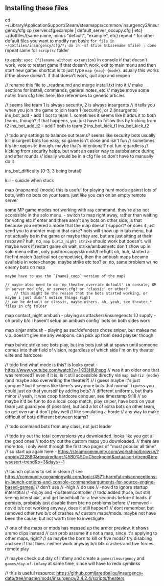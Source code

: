 ## Installing these files

cd ~/Library/ApplicationSupport/Steam/steamapps/common/insurgency2/insurgency/cfg
cp {server.cfg.example | default_server_occupy.cfg | etc} ~/dotfiles/{same name, minus "default", "example", etc}
	repeat ^ for other default files you want to modify
run bash: `for file in ~/dotfiles/insurgency/cfg/*; do ln -sf $file $(basename $file) ; done`
repeat same for `scripts/` folder

to apply:
	`exec {filename without extension}` in console
	if that doesn't work, vote to restart game
	if that doesn't work, exit to main menu and then start new game. shortcut is to just type `map {map} {mode}`. usually this works if the above doesn't.
	if that doesn't work, quit app and reopen


// rename this file to _readme.md and merge install.txt into it
// make sections for install, commands, general notes, etc
// maybe move some notes from cfg files here, like references to generic articles

// seems like team 1 is always security, 2 is always insurgents
// it tells you when you join the game to join team 1 (security), or 2 (insurgents)
ins_bot_add 		- add 1 bot to team 1. sometimes it seems like it adds it to _both_ teams, though? if that happens, you just have to follow this by kicking from t2
ins_bot_add_t2 		- add 1 both to team 2
ins_bot_kick_t1
ins_bot_kick_t2

// todo any settings to balance out teams? seems like security bots usually kill insurgent bots too easy, so game isn't close and isn't fun
// sometimes it's the opposite though. maybe that's intentional? not fun regardless
// kicking from security helps, but want an easier way to autobalance during and after rounds
// ideally would be in a cfg file so don't have to manually do it

ins_bot_difficulty {0-3, 3 being brutal}

kill - suicide when stuck

map {mapname} {mode}
this is useful for playing hunt mode against lots of bots, with no bots on your team. just like you can on an empty remote server

some MP game modes not working with `map` command. they're also not accessible in the solo menu.
	- switch to map right away, rather than waiting for voting etc
	if enter and there aren't any bots on other side, is that because you entered a mode that the map doesn't support?
		or does it just send you to anohter map in that case?
	bots will show up in tab menu, but not actually be in the game
		or maybe they are, but are just sitting at their respawn?
	huh, no, `map buriz_night strike` should work but doesn't. will maybe work if restart game
	oh wait, strike/ambush/etc don't show up in solo menu either, only push/occupy/skirmish/firefight
		oh, huh, started a firefiht match (tactical not competivie), then the ambush maps became available in vote>change, maybe strike etc too?
		er, no, same problem w/ no enemy bots on map



	maybe have to use the `{name}_coop` version of the map?

	// maybe also need to do 'mp_theater_override default' in console, OR in server mod cfg, or server.cfg? or 'classic' or other?
		// this might be the reason that the bots started working, or maybe i just didn't notice things right
	// can be default or classic, maybe others. ah, yeah, see theater_* files in cfg folder


map contact_night ambush - playing as attackers/insuregencts
	10 supply - oh prolly b/c i haven't setup an ambush config`
	bots on both sides work

map sinjar ambush - playing as sec/defenders
	chose sniper, but makes me vip. doesn't give me any weapons. can pick up from dead playser though

map buhriz strike
	sec bots play, but ins bots just sit at spawn until someone comes into their field of vision, regardless of which side i'm on
	try theater elite and hardcore


// todo find what mode is this? is looks great - https://www.youtube.com/watch?v=1KB3HIUhspg
	// was it an older one that was removed? even if it is, is it still accessible directly via `map buhriz {mode}` (and maybe also overwriting the theater?)
	// i guess maybe it's just conquer? but it seems like there's way more bots that normal. i guess you could just do that yourself by adding bots?
	// different uniforms, but thats minor
	// yeah, it was coop hardcore conquer, see timestamp 9:18
	// so maybe it'd be fun to do a local coop match, play sniper, have bots on your team just guard you (if possible), but add a lot of extra bots on other team, so get overrun if don't play well
	// like simulating a horde
	// any way to make difficult of bots different between teams?

// todo command bots from any class, not just leader

// todo try out the total conversions you downloaded. looks like you got all the good ones
// todo try out the custom maps you downloaded.
	// there are more too, i only  went through the first two pages of "most popular all time"
	// so start up again here - https://steamcommunity.com/workshop/browse/?appid=222880&requiredtags%5B0%5D=Checkpoint&actualsort=trend&browsesort=trend&p=3&days=-1


// launch options to set in steam
	// see https://community.pcgamingwiki.com/topic/4571-harmful-misconceptions-in-launch-options-and-console-commandsarguments-for-source-engine-based-games/
	// don't use
	 	// -high
	// do use
	 	// -novid to ignore startup interstitial
		// -nojoy and -nosteamcontroller
		// todo added those, but still seeing interstiaial, and get beachball for a few seconds before it loads. if persists, probably just disable them b/c no problems before
			// removed -novid b/c not working anyway, does it still happen?
			// dont remember, but removed other two b/c of crashes w/ custom maps/mods. maybe not have been the cause, but not worth time to investigate


// one of the maps or mods has messed up the armor preview, it shows ammo clips instead
	// can prob assume it's not a map, since it's applying to other maps, right?
	// so maybe the born to kill or five mods? try disabling and see if that fixes. neither work anyway b/c btk crashes and five forces remote play


// maybe check out day of infamy and create a `games/insurgency` and `games/day-of-infamy` at same time, since will have to redo symlinks

// this is useful resource: https://github.com/jaredballou/insurgency-data/tree/master/mods/insurgency/2.4.2.4/scripts/theaters
